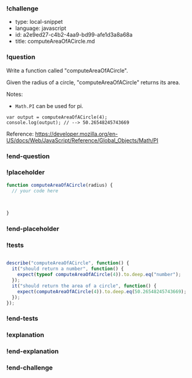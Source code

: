 ### !challenge

* type: local-snippet
* language: javascript
* id: a2e9ed27-c4b2-4aa9-bd99-afe1d3a8a68a
* title: computeAreaOfACircle.md

### !question

Write a function called "computeAreaOfACircle".

Given the radius of a circle, "computeAreaOfACircle" returns its area.

Notes:
* `Math.PI` can be used for pi.

```
var output = computeAreaOfACircle(4);
console.log(output); // --> 50.26548245743669
```


Reference:
https://developer.mozilla.org/en-US/docs/Web/JavaScript/Reference/Global_Objects/Math/PI

### !end-question

### !placeholder

```js
function computeAreaOfACircle(radius) {
  // your code here
   

   
}

```

### !end-placeholder

### !tests

```js

describe("computeAreaOfACircle", function() {
  it("should return a number", function() {
    expect(typeof computeAreaOfACircle(4)).to.deep.eq("number");
  });
  it("should return the area of a circle", function() {
    expect(computeAreaOfACircle(4)).to.deep.eq(50.26548245743669);
  });
});

```

### !end-tests

### !explanation

### !end-explanation

### !end-challenge
